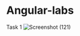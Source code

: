 # Angular-labs

Task 1
![Screenshot (121)](https://user-images.githubusercontent.com/78925756/231457716-5a7e4df0-f93f-4bd2-9aed-c726747455c3.png)


